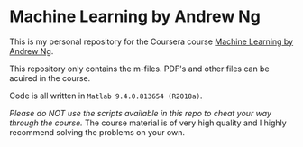 # Machine Learning by Andrew Ng

This is my personal repository for the Coursera course [Machine Learning by Andrew Ng](https://www.coursera.org/learn/machine-learning "Course Link").

This repository only contains the m-files. PDF's and other files can be acuired in the course.

Code is all written in `Matlab 9.4.0.813654 (R2018a)`.

*Please do NOT use the scripts available in this repo to cheat your way through the course.*
The course material is of very high quality and I highly recommend solving the problems on your own.

